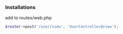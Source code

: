 ### Installations

add to routes/web.php
```php
$router->post('/user/view', 'UserController@view');
```
